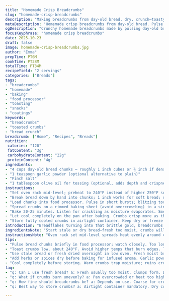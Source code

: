 ```yaml
---
title: "Homemade Crisp Breadcrumbs"
slug: "homemade-crisp-breadcrumbs"
description: "Making breadcrumbs from day-old bread, dry, crunch—toasty bits that bring texture. Forget store-bought, often stale, bland. Break bread down to manageable chunks, smaller chunks if sourdough or dense loaf. Blitz through a food processor but watch size. Toast on a baking sheet spread thin, golden browning around edges tells you when. Toss often, uneven spots burn quick. Aroma changes from raw dough to nutty toasted notes. Timing flexible, watch color and feel; brittle crumbs sound and snap in fingers. Use stale bread or fresh lightly dried in oven overnight. Swap white bread for whole grain or rye and add a pinch of dried herbs or garlic powder, twist that flavor profile. Storage? Air-tight and keep dry or freeze. It’s about texture, smell, crunch—not clock. Adjust crumb size for coatings or toppings."
metaDescription: "Homemade crisp breadcrumbs from day-old bread. Pulse chunks just right, toast low and slow until golden, dry, crunchy. Adds texture to coatings or toppings."
ogDescription: "Crunchy homemade breadcrumbs made by pulsing day-old bread and toasting low at 240°F. Toss evenly, smell nutty, listen for crackle, cool fully for brittle bite."
focusKeyphrase: "homemade crisp breadcrumbs"
date: 2025-10-23
draft: false
image: homemade-crisp-breadcrumbs.jpg
author: "Emma"
prepTime: PT6M
cookTime: PT28M
totalTime: PT34M
recipeYield: "2 servings"
categories: ["Breads"]
tags:
- "breadcrumbs"
- "homemade"
- "baking"
- "food processor"
- "toasting"
- "snacks"
- "coatings"
keywords:
- "breadcrumbs"
- "toasted crumbs"
- "bread crunch"
breadcrumb: ["Home", "Recipes", "Breads"]
nutrition: 
 calories: "120"
 fatContent: "3g"
 carbohydrateContent: "22g"
 proteinContent: "4g"
ingredients:
- "4 cups day-old bread chunks — roughly 1 inch cubes or ½ inch if dense bread like sourdough"
- "1 teaspoon garlic powder (optional alternative to plain)"
- "Pinch salt"
- "1 tablespoon olive oil for tossing (optional, adds depth and crispness)"
instructions:
- "Set oven rack mid-level; preheat to 240°F instead of higher 250°F so crumbs dry gently, avoid burning edges."
- "Break bread down by hand into chunks; 1 inch works for soft bread; dense loaves like rye or sourdough—aim closer to half inch. Smaller chunks prevent uneven processing."
- "Load chunks into food processor. Pulse in short bursts; blitzing too long turns crumbs to mush. Stop when crumbs resemble coarse sand or fine gravel, depending on preference. I prefer medium grit, more crunch."
- "Spread crumbs on a rimmed baking sheet (avoid overcrowding) in a single, even layer. Toss crumbs with olive oil and sprinkle garlic powder and salt if using for that aromatic twist. No oil? No problem, dry bake."
- "Bake 20-25 minutes. Listen for crackling as moisture evaporates. Smell shifts from doughy to toasty nutty. Stir or toss every 7-8 minutes to prevent burning hot spots. Check color: golden edges with no raw patches. If some crumbs brown faster, shift them around."
- "Let cool completely on the pan after baking. Crumbs crisp more as they cool. Test by pinching between fingers—should snap cleanly."
- "Store fully cooled crumbs in airtight container. Keep dry or freeze for longer storage. Moisture kills crunch fast."
introduction: "Breadflakes turning into that brittle gold, breadcrumbs you can crunch in sauces or on roasted veggies, that hidden texture boost. Start with old bread, no waste here. Dense bread means smaller breaks—heard that before? I learned the hard way, chunk size messes with processor action. Food processor pulses, watch that pulse count; not too long or instant bread paste. Spread thin on pan, ovens low and slow—toss off those uneven cooks. Smell's changing, more nutty than burnt. Crackle noise? Moisture leaving. Cool crumbs crisp up, don’t skip that or you get limp toppings. Spritz oil or sprinkle your fave dried seasoning. Rules? None. Just watch color and snap, not the clock."
ingredientsNote: "Start stale or dry bread—fresh too moist, crumbs will clump and cook unevenly. Dense bread like country or sourdough needs breaking into smaller bits; prevents gummy processing or lumps while chopping. Garlic powder, smoked paprika, or Italian seasoning add quick versatility. Olive oil toss optional but heightens aroma and crisps crumbs better. No food processor? Stash chunks in a plastic bag and bash with rolling pin or heavy skillet—uneven but rustic works. If bread’s wet or moldy, toss it—no shortcuts there. Baking low temp ensures drying without scorching, better texture. Cooling fully essential; crumbs firm up and snap, still warm equals soggy topping. Store airtight in dry place or freeze. Avoid humidity—crumbs suck moisture fast and turn limp."
instructionsNote: "Oven rack set mid-level spreads heat evenly around crumbs. Lower temps keep crumbs drying out slowly, prevents edge scorch. Timing is flexible; rely on visual cues like golden edges and smell of toasted bread. Tossing crumbs during baking crucial—hot spots burn fast, stir or shake tray every 7-8 minutes to promote even browning. Note sound change; crackling humidity drying out means almost done. Blitz pulses short to avoid bread mush. If food processor is overloaded, crumbs turn clumpy; do in batches if needed. Spreading in a single layer avoids steaming and soggy bits. Cool fully before storing; warm crumbs trap condensation and spoil faster. For seasoning, mix dry powders into crumbs before baking so flavors toast into crumbs for richer aroma, or add after for fresher punch. Experiment with herb blends or grated Parmesan for fun twists."
tips:
- "Pulse bread chunks briefly in food processor; watch closely. Too long and it turns mush. Aim for coarse sand–some grit for crunch, avoid floury dust."
- "Toast crumbs low, about 240°F. Avoid higher temps that burn edges. Toss crumbs every 7-8 minutes. Hot spots scorch fast. Even layer on rimmed pan prevents steaming soggy bits."
- "Use stale bread or fresh dried overnight in low oven. Fresh moist bread clumps; crumbs bake unevenly. Dense breads like sourdough need smaller chunks—about half inch—process smoother."
- "Add herbs or spices dry before baking for infused aroma. Garlic powder works well, or smoked paprika for smoky notes. Optional olive oil toss boosts crispness and browning but skip if drying out."
- "Cool completely before storing. Warm crumbs trap moisture; ruins crunch fast. Airtight container essential. Freeze for longer storage—crumbs hate humidity and go limp quick."
faq:
- "q: Can I use fresh bread? a: Fresh usually too moist. Clumps form. Dry it out overnight or toast lightly first. Skip if crumb breaks soft or mushy."
- "q: What if crumbs burn unevenly? a: Pan overcrowded or heat too high. Spread thin, toss often at low temp. Mid rack helps even heat circulation. Baking sheet rim keeps crumbs contained."
- "q: How fine should breadcrumbs be? a: Depends on use. Coarse for crunch coatings, fine for mixing into dishes. Pulse in short bursts; stop as soon as crumb size fits your need."
- "q: Best way to store crumbs? a: Airtight container mandatory. Dry cool spot. Freeze if you don’t use soon. Avoid fridge—humidity kills crispness. Warm crumbs before storage cause clumping quickly."

---
```

